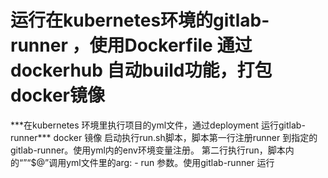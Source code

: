 <h1>运行在kubernetes环境的gitlab-runner ，使用Dockerfile 通过dockerhub 自动build功能，打包docker镜像</h1>
***在kubernetes 环境里执行项目的yml文件，通过deployment 运行gitlab-runner***
docker 镜像 启动执行run.sh脚本，脚本第一行注册runner 到指定的gitlab-runner。使用yml内的env环境变量注册。
第二行执行run，脚本内的“”“$@”调用yml文件里的arg: - run 参数。使用gitlab-runner 运行
